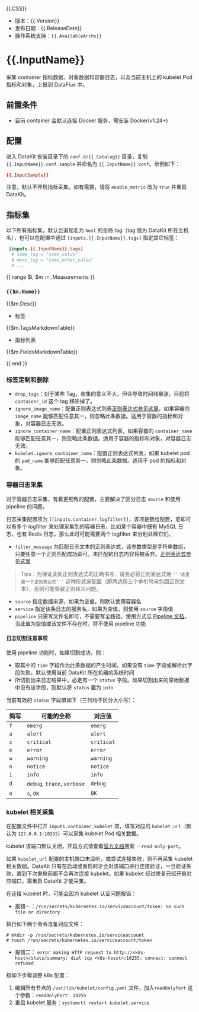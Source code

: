 {{.CSS}}

- 版本：{{.Version}}
- 发布日期：{{.ReleaseDate}}
- 操作系统支持：`{{.AvailableArchs}}`

# {{.InputName}}

采集 container 指标数据、对象数据和容器日志，以及当前主机上的 kubelet Pod 指标和对象，上报到 DataFlux 中。

## 前置条件

- 目前 container 会默认连接 Docker 服务，需安装 Docker(v1.24+)

## 配置

进入 DataKit 安装目录下的 `conf.d/{{.Catalog}}` 目录，复制 `{{.InputName}}.conf.sample` 并命名为 `{{.InputName}}.conf`。示例如下：

```toml
{{.InputSample}} 
```

注意，默认不开启指标采集。如有需要，请将 `enable_metric` 改为 `true` 并重启 DataKit。

## 指标集

以下所有指标集，默认会追加名为 `host` 的全局 tag（tag 值为 DataKit 所在主机名），也可以在配置中通过 `[inputs.{{.InputName}}.tags]` 指定其它标签：

``` toml
 [inputs.{{.InputName}}.tags]
  # some_tag = "some_value"
  # more_tag = "some_other_value"
  # ...
```

{{ range $i, $m := .Measurements }}

### `{{$m.Name}}`

{{$m.Desc}}

-  标签

{{$m.TagsMarkdownTable}}

- 指标列表

{{$m.FieldsMarkdownTable}}

{{ end }} 

### 标签定制和删除

- `drop_tags`：对于某些 Tag，收集的意义不大，但会导致时间线暴涨。目前将 `contaienr_id` 这个 tag 移除掉了。
- `ignore_image_name`：配置正则表达式列表[正则表达式参见这里](https://golang.org/pkg/regexp/syntax/#hdr-Syntax)，如果容器的 `image_name` 能够匹配任意其一，则忽略此条数据。适用于容器的指标和对象，对容器日志无效。
- `ignore_container_name`：配置正则表达式列表，如果容器的 `container_name` 能够匹配任意其一，则忽略此条数据。适用于容器的指标和对象，对容器日志无效。
- `kubelet.ignore_container_name`：配置正则表达式列表，如果 kubelet pod 的 `pod_name` 能够匹配任意其一，则忽略此条数据。适用于 pod 的指标和对象。

### 容器日志采集

对于容器日志采集，有着更细致的配置，主要解决了区分日志 `source` 和使用 pipeline 的问题。

日志采集配置项为 `[[inputs.container.logfilter]]`，该项是数组配置，意即可以有多个 logfilter 来处理采集到的容器日志，比如某个容器中既有 MySQL 日志，也有 Redis 日志，那么此时可能需要两个 logfilter 来分别处理它们。

- `filter_message` 为匹配日志文本的正则表达式，该参数类型是字符串数组，只要任意一个正则匹配成功即可。未匹配的日志内容将被丢弃。[正则表达式参见这里](https://golang.org/pkg/regexp/syntax/#hdr-Syntax)
>Tips：为保证此处正则表达式的正确书写，请务必将正则表达式用 `'''这里是一个正则表达式'''` 这种形式来配置（即两边用三个单引号来包围正则文本），否则可能导致正则转义问题。
- `source` 指定数据来源，如果为空值，则默认使用容器名
- `service` 指定该条日志的服务名，如果为空值，则使用 `source` 字段值
- `pipeline` 只需写文件名即可，不需要写全路径，使用方式见 [Pipeline 文档](pipeline)。当此值为空值或该文件不存在时，将不使用 pipeline 功能

#### 日志切割注意事项

使用 pipeline 功能时，如果切割成功，则：

- 取其中的 `time` 字段作为此条数据的产生时间。如果没有 `time` 字段或解析此字段失败，默认使用当前 DataKit 所在机器的系统时间
- 所切割出来日志结果中，必定有一个 `status` 字段。如果切割出来的原始数据中没有该字段，则默认将 `status` 置为 `info`

当前有效的 `status` 字段值如下（三列均不区分大小写）：

| 简写 | 可能的全称                  | 对应值     |
| :--- | ---                         | -------    |
| `f`  | `emerg`                     | `emerg`    |
| `a`  | `alert`                     | `alert`    |
| `c`  | `critical`                  | `critical` |
| `e`  | `error`                     | `error`    |
| `w`  | `warning`                   | `warning`  |
| `n`  | `notice`                    | `notice`   |
| `i`  | `info`                      | `info`     |
| `d`  | `debug`, `trace`, `verbose` | `debug`    |
| `o`  | `s`, `OK`                   | `OK`       |

### kubelet 相关采集

在配置文件中打开 `inputs.container.kubelet` 项，填写对应的 `kubelet_url`（默认为 `127.0.0.1:10255`）可以采集 kubelet Pod 相关数据。

kubelet 该端口默认关闭，开启方式请查看[官方文档](https://kubernetes.io/zh/docs/reference/command-line-tools-reference/kubelet/)搜索 `--read-only-port`。

如果 `kubelet_url` 配置的主机端口未监听，或尝试连接失败，则不再采集 kubelet 相关数据。DataKit 只有在启动或重启时才会对该端口进行连接验证，一旦验证失败，直到下次重启前都不会再次连接 kubelet。如果 kubelet 经过修复已经开启对应端口，需重启 DataKit 才能采集。

在连接 kubelet 时，可能会因为 kubelet 认证问题报错：

- 报错一：`/run/secrets/kubernetes.io/serviceaccount/token: no such file or directory`

执行如下两个命令准备对应文件：

```shell
# mkdir -p /run/secrets/kubernetes.io/serviceaccount
# touch /run/secrets/kubernetes.io/serviceaccount/token
```

- 报错二： `error making HTTP request to http://<k8s-host>/stats/summary: dial tcp <k8s-hosst>:10255: connect: connect refused`

按如下步骤调整 k8s 配置：

  1. 编辑所有节点的 `/var/lib/kubelet/config.yaml` 文件，加入`readOnlyPort` 这个参数：`readOnlyPort: 10255`
  1. 重启 kubelet 服务：`systemctl restart kubelet.service`

